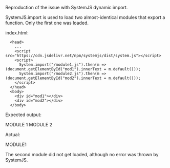 Reproduction of the issue with SystemJS dynamic import.

SystemJS.import is used to load two almost-identical modules that export a function. Only the first one was loaded. 

index.html:
```
  <head>
    ...
    <script src="https://cdn.jsdelivr.net/npm/systemjs/dist/system.js"></script>
    <script>
      System.import("/module1.js").then(m => (document.getElementById("mod1").innerText = m.default()));
      System.import("/module2.js").then(m => (document.getElementById("mod2").innerText = m.default()));
    </script>
  </head>
  <body>
    <div id="mod1"></div>
    <div id="mod2"></div>
  </body>
```

Expected output:

MODULE 1
MODULE 2

Actual:

MODULE1

The second module did not get loaded, although no error was thrown by SystemJS.   
